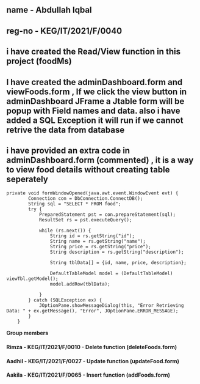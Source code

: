 ## name - Abdullah Iqbal
## reg-no - KEG/IT/2021/F/0040

## i have created the Read/View function in this project (foodMs)

## I have created the adminDashboard.form and viewFoods.form ,   If we click the view button in adminDashboard JFrame a Jtable form will be popup with Field names and data. also i have added a SQL Exception it will run if we cannot retrive the data from database
## i have provided an extra code in adminDashboard.form (commented) , it is a way to view food details without creating table seperately
```
private void formWindowOpened(java.awt.event.WindowEvent evt) {                                  
        Connection con = DbConnection.ConnectDB();
        String sql = "SELECT * FROM food";
        try {
            PreparedStatement pst = con.prepareStatement(sql);
            ResultSet rs = pst.executeQuery();

            while (rs.next()) {
                String id = rs.getString("id");
                String name = rs.getString("name");
                String price = rs.getString("price");
                String description = rs.getString("description");

                String tblData[] = {id, name, price, description};

                DefaultTableModel model = (DefaultTableModel) viewTbl.getModel();
                model.addRow(tblData);

            }
        } catch (SQLException ex) {
            JOptionPane.showMessageDialog(this, "Error Retrieving Data: " + ex.getMessage(), "Error", JOptionPane.ERROR_MESSAGE);
        }
    }

```      

  **Group members**

#### Rimza - KEG/IT/2021/F/0010 - Delete function (deleteFoods.form)

#### Aadhil - KEG/IT/2021/F/0027 - Update function (updateFood.form)

#### Aakila - KEG/IT/2021/F/0065 - Insert function (addFoods.form)


